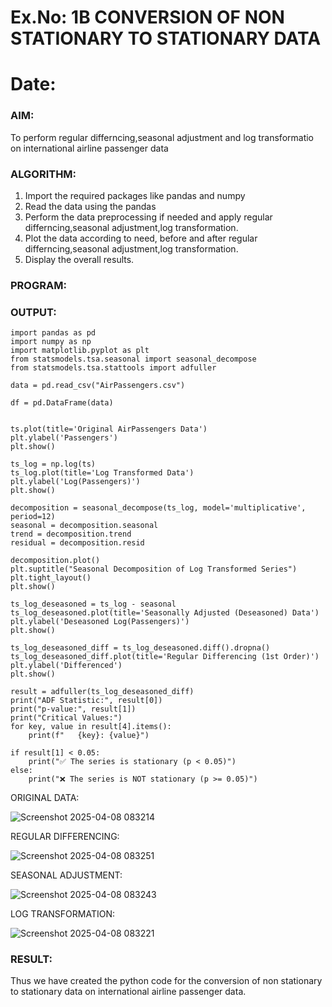 # Ex.No: 1B                     CONVERSION OF NON STATIONARY TO STATIONARY DATA
# Date: 

### AIM:
To perform regular differncing,seasonal adjustment and log transformatio on international airline passenger data
### ALGORITHM:
1. Import the required packages like pandas and numpy
2. Read the data using the pandas
3. Perform the data preprocessing if needed and apply regular differncing,seasonal adjustment,log transformation.
4. Plot the data according to need, before and after regular differncing,seasonal adjustment,log transformation.
5. Display the overall results.
### PROGRAM:


### OUTPUT:
```
import pandas as pd
import numpy as np
import matplotlib.pyplot as plt
from statsmodels.tsa.seasonal import seasonal_decompose
from statsmodels.tsa.stattools import adfuller

data = pd.read_csv("AirPassengers.csv")

df = pd.DataFrame(data)


ts.plot(title='Original AirPassengers Data')
plt.ylabel('Passengers')
plt.show()

ts_log = np.log(ts)
ts_log.plot(title='Log Transformed Data')
plt.ylabel('Log(Passengers)')
plt.show()

decomposition = seasonal_decompose(ts_log, model='multiplicative', period=12)
seasonal = decomposition.seasonal
trend = decomposition.trend
residual = decomposition.resid

decomposition.plot()
plt.suptitle("Seasonal Decomposition of Log Transformed Series")
plt.tight_layout()
plt.show()

ts_log_deseasoned = ts_log - seasonal
ts_log_deseasoned.plot(title='Seasonally Adjusted (Deseasoned) Data')
plt.ylabel('Deseasoned Log(Passengers)')
plt.show()

ts_log_deseasoned_diff = ts_log_deseasoned.diff().dropna()
ts_log_deseasoned_diff.plot(title='Regular Differencing (1st Order)')
plt.ylabel('Differenced')
plt.show()

result = adfuller(ts_log_deseasoned_diff)
print("ADF Statistic:", result[0])
print("p-value:", result[1])
print("Critical Values:")
for key, value in result[4].items():
    print(f"   {key}: {value}")

if result[1] < 0.05:
    print("✅ The series is stationary (p < 0.05)")
else:
    print("❌ The series is NOT stationary (p >= 0.05)")
```


ORIGINAL DATA:

![Screenshot 2025-04-08 083214](https://github.com/user-attachments/assets/7a441e0e-7694-4c75-8036-80fae44613ba)



REGULAR DIFFERENCING:

![Screenshot 2025-04-08 083251](https://github.com/user-attachments/assets/a5c54c8d-b426-4c35-a723-ac7221869a71)



SEASONAL ADJUSTMENT:


![Screenshot 2025-04-08 083243](https://github.com/user-attachments/assets/be6f1594-9cfc-4fa3-b8f4-fe21c2a908d9)



LOG TRANSFORMATION:


![Screenshot 2025-04-08 083221](https://github.com/user-attachments/assets/394a90d3-e8fa-4f4b-9a0a-512d2f09d7f9)



### RESULT:
Thus we have created the python code for the conversion of non stationary to stationary data on international airline passenger
data.
